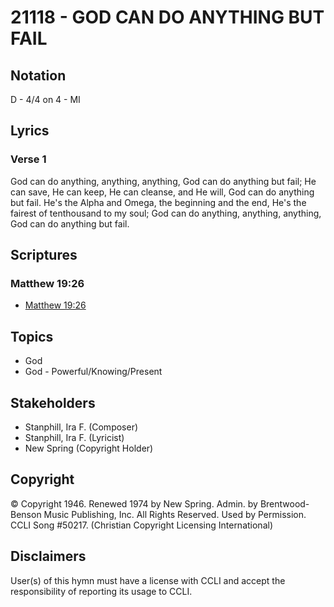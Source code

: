 # 21118 - GOD CAN DO ANYTHING BUT FAIL

## Notation

D - 4/4 on 4 - MI

## Lyrics

### Verse 1

God can do anything, anything, anything, God can do anything but fail; He can save, He can keep, He can cleanse, and He will, God can do anything but fail. He's the Alpha and Omega, the beginning and the end, He's the fairest of tenthousand to my soul; God can do anything, anything, anything, God can do anything but fail.


## Scriptures

### Matthew 19:26

- [Matthew 19:26](https://www.biblegateway.com/passage/?search=Matthew%2019%3A26)


## Topics

- God
- God - Powerful/Knowing/Present

## Stakeholders

- Stanphill, Ira F. (Composer)
- Stanphill, Ira F. (Lyricist)
- New Spring (Copyright Holder)

## Copyright

© Copyright 1946. Renewed 1974 by New Spring. Admin. by Brentwood-Benson Music Publishing, Inc. All Rights Reserved. Used by Permission. CCLI Song #50217.
(Christian Copyright Licensing International)

## Disclaimers

User(s) of this hymn must have a license with CCLI and accept the responsibility of reporting its usage to CCLI.

